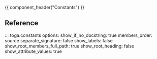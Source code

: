 {{ component_header("Constants") }}

## Reference

::: toga.constants
    options:
        show_if_no_docstring: true
        members_order: source
        separate_signature: false
        show_labels: false
        show_root_members_full_path: true
        show_root_heading: false
        show_attribute_values: true
